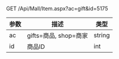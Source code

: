 GET /Api/Mall/Item.aspx?ac=gift&id=5175


| 参数          | 描述                  | 类型   |
| ------------- | -------------         | -----  |
| ac            | gifts=商品, shop=商家 | string |
| id            | 商品ID                | int    |
